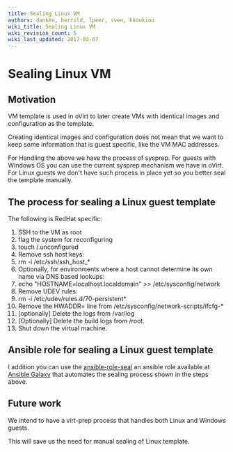 ```yaml
---
title: Sealing Linux VM
authors: danken, herrold, lpeer, sven, kkoukiou
wiki_title: Sealing Linux VM
wiki_revision_count: 5
wiki_last_updated: 2017-03-07
---
```


# Sealing Linux VM

## Motivation

VM template is used in oVirt to later create VMs with identical images and configuration as the template.

Creating identical images and configuration does not mean that we want to keep some information that is guest specific, like the VM MAC addresses.

For Handling the above we have the process of sysprep. For guests with Windows OS you can use the current sysprep mechanism we have in oVirt. For Linux guests we don't have such process in place yet so you better seal the template manually.

## The process for sealing a Linux guest template

The following is RedHat specific:

1.  SSH to the VM as root
2.  flag the system for reconfiguring
3.  touch /.unconfigured
4.  Remove ssh host keys:
5.  rm -i /etc/ssh/ssh_host_\*
6.  Optionally, for environments where a host cannot determine its own name via DNS based lookups:
7.  echo "HOSTNAME=localhost.localdomain" >> /etc/sysconfig/network
8.  Remove UDEV rules:
9.  rm -i /etc/udev/rules.d/70-persistent\*
10. Remove the HWADDR= line from /etc/sysconfig/network-scripts/ifcfg-\*
11. [optionally] Delete the logs from /var/log
12. [Optionally] Delete the build logs from /root.
13. Shut down the virtual machine.

## Ansible role for sealing a Linux guest template

I addition you can use the [ansible-role-seal] an ansible role available at [Ansible Galaxy] that automates the sealing process shown in the steps above.

## Future work

We intend to have a virt-prep process that handles both Linux and Windows guests.

This will save us the need for manual sealing of Linux template.

[ansible-role-seal]: https://galaxy.ansible.com/rhevm-qe-automation/ansible-role-seal/
[Ansible Galaxy]: https://galaxy.ansible.com/
